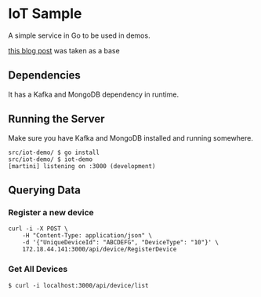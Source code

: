 # IoT Sample

A simple service in Go to be used in demos.

[this blog post](http://modocache.svbtle.com/restful-go) was taken as a base

## Dependencies

It has a Kafka and MongoDB dependency in runtime.

## Running the Server

Make sure you have Kafka and MongoDB installed and running somewhere.

```
src/iot-demo/ $ go install
src/iot-demo/ $ iot-demo
[martini] listening on :3000 (development)
```

## Querying Data

### Register a new device

```
curl -i -X POST \
    -H "Content-Type: application/json" \
    -d '{"UniqueDeviceId": "ABCDEFG", "DeviceType": "10"}' \
    172.18.44.141:3000/api/device/RegisterDevice
```

### Get All Devices

```
$ curl -i localhost:3000/api/device/list
```
